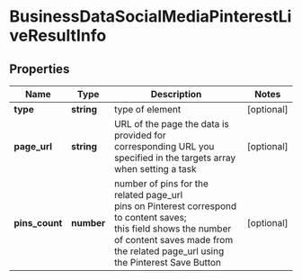 # BusinessDataSocialMediaPinterestLiveResultInfo

## Properties

| Name | Type | Description | Notes |
|------------ | ------------- | ------------- | -------------|
**type** | **string** | type of element |[optional]|
**page_url** | **string** | URL of the page the data is provided for<br>corresponding URL you specified in the targets array when setting a task |[optional]|
**pins_count** | **number** | number of pins for the related page_url<br>pins on Pinterest correspond to content saves;<br>this field shows the number of content saves made from the related page_url using the Pinterest Save Button |[optional]|